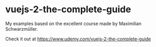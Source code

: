 # vuejs-2-the-complete-guide
My examples based on the excellent course made by Maximilian Schwarzmüller.

Check it out at https://www.udemy.com/vuejs-2-the-complete-guide

